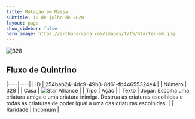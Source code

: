 ```yaml
---
title: Mutação em Massa
subtitle: 10 de julho de 2020
layout: page
show_sidebar: false
hero_image: https://archonarcana.com/images/f/f5/Starter-mm.jpg
---
```


![328](https://cdn.keyforgegame.com/media/card_front/pt/479_328_42C9F26HXMPG_pt.png)

## Fluxo de Quintrino

|----|----|
| ID | 254bab24-4dc9-49b3-8d61-fb44655324e4 |
| Número | 328 |
| Casa | ![Star Alliance](https://archonarcana.com/images/thumb/7/7d/Star_Alliance.png/22px-Star_Alliance.png "Aliança Estelar") |
| Tipo | Ação |
| Texto | Jogar: Escolha uma criatura amiga e uma criatura inimiga. Destrua as criaturas escolhidas e todas as criaturas de poder igual a uma das criaturas escolhidas. |
| Raridade | Incomum |
